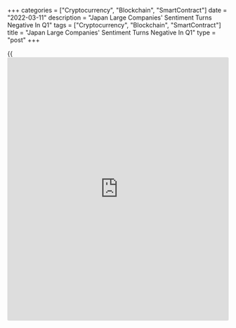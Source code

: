 +++
categories = ["Cryptocurrency", "Blockchain", "SmartContract"]
date = "2022-03-11"
description = "Japan Large Companies' Sentiment Turns Negative In Q1"
tags = ["Cryptocurrency", "Blockchain", "SmartContract"]
title = "Japan Large Companies' Sentiment Turns Negative In Q1"
type = "post"
+++

{{<iframe id="large-banner" src="https://www.bounty.group/#slide=20.0" width="100%" height="600" scrolling="no" style="border: 0px solid rgb(216, 221, 230); border-radius: 3px;">}}

Japanese large companies' confidence turned negative in the first
quarter, survey results from the Ministry of Finance showed on Friday.

The large industries' [business][1] survey index fell to -7.5 in January
to March period from +9.6 in the preceding period.

Nonetheless, the situation is expected to improve in the second quarter
of 2022. The BSI for April to June period rose to 4.7 points.

The survey showed that large manufacturers' index declined to -7.6 from
+7.9 in the prior quarter and the index for non-manufactures came in at
-7.4 versus +10.4 a quarter ago.

For comments and feedback [contact](https://www.playgroundfx.com/contact/): editorial@rtt[news](https://www.letsplayfx.com/blog/forex-news-website/).com

[Economic News][2]

 **What parts of the world are seeing the best (and worst) economic
performances lately? Click[here][3] to check out our [Econ Scorecard][3]
and find out! See up-to-the-moment [ranking](https://www.playgroundfx.com/blog/crypto-exchange-ranking/)s for the best and worst
performers in [GDP][4], [unemployment rate][5], [inflation][6] and much
more.**

   1. www.rtt[news](https://www.letsplayfx.com/blog/forex-news-website/).com/Content/Business.aspx
   2. www.rtt[news](https://www.letsplayfx.com/blog/forex-news-website/).com/Content/EconomicNews.aspx
   3. www.rtt[news](https://www.letsplayfx.com/blog/forex-news-website/).com/economic-scorecard/world-rank/retail-sales/highest-performance.aspx
   4. www.rtt[news](https://www.letsplayfx.com/blog/forex-news-website/).com/economic-scorecard/world-rank/GDP/highest-performance.aspx
   5. www.rtt[news](https://www.letsplayfx.com/blog/forex-news-website/).com/economic-scorecard/world-rank/unemployment-rate/lowest-performance.aspx
   6. www.rtt[news](https://www.letsplayfx.com/blog/forex-news-website/).com/economic-scorecard/world-rank/CPI/highest-performance.aspx